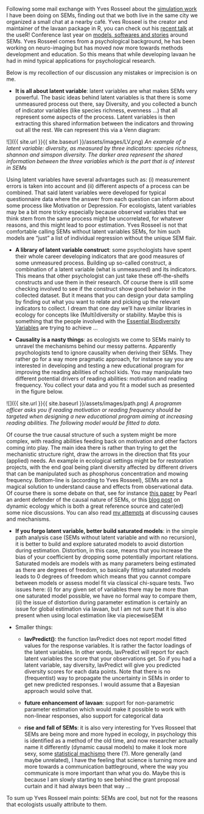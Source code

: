 Following some mail exchange with Yves Rosseel about the [simulation work](https://lionel68.github.io/biological%20stuff/r%20and%20stat/simulation-sem-2/) I have been doing on SEMs, finding out that we both live in the same city we organized a small chat at a nearby café. Yves Rosseel is the creator and maintainer of the lavaan package in R, you can check out his [recent talk](https://channel9.msdn.com/Events/useR-international-R-User-conferences/useR-International-R-User-2017-Conference/KEYNOTE-Structural-Equation-Modeling-models-software-and-stories) at the useR! Conference last year on [models, softwares and stories](https://users.ugent.be/~yrosseel/lavaan/rosseel_user2017.pdf) around SEMs. Yves Rosseel comes from a psychological background, he has been working on neuro-imaging but has moved now more towards methods development and education. So this means that while developing lavaan he had in mind typical applications for psychological research. 

Below is my recollection of our discussion any mistakes or imprecision is on me.


* **It is all about latent variable**: latent variables are what makes SEMs very powerful. The basic ideas behind latent variables is that there is some unmeasured process out there, say Diversity, and you collected a bunch of indicator variables (like species richness, evenness …) that all represent some aspects of the process. Latent variables is then extracting this shared information between the indicators and throwing out all the rest. We can represent this via a Venn diagram:

![]({{ site.url }}{{ site.baseurl }}/assets/images/LV.png)
*An example of a latent variable: diversity, as measured by three indicators: species richness, shannon and simspon diversity. The darker area represent the shared information between the three variables which is the part that is of interest in SEMs*

Using latent variables have several advantages such as: (i) measurement errors is taken into account and (ii) different aspects of a process can be combined. That said latent variables were developed for typical questionnaire data where the answer from each question can inform about some process like Motivation or Depression. For ecologists, latent variables may be a bit more tricky especially because observed variables that we think stem from the same process might be uncorrelated, for whatever reasons, and this might lead to poor estimation. Yves Rosseel is not that comfortable calling SEMs without latent variables SEMs, for him such models are “just” a list of individual regression without the unique SEM flair.

* **A library of latent variable construct**: some psychologists have spent their whole career developing indicators that are good measures of some unmeasured process. Building up so-called construct, a combination of a latent variable (what is unmeasured) and its indicators. This means that other psychologist can just take these off-the-shelfs constructs and use them in their research. Of course there is still some checking involved to see if the construct show good behavior in the collected dataset. But it means that you can design your data sampling by finding out what you want to relate and picking up the relevant indicators to collect. I dream that one day we’ll have similar libraries in ecology for concepts like (Multi)diversity or stability. Maybe this is something that the people involved with the [Essential Biodiversity Variables](http://geobon.org/essential-biodiversity-variables/what-are-ebvs/) are trying to achieve ...

* **Causality is a nasty things**: as ecologists we come to SEMs mainly to unravel the mechanisms behind our messy patterns. Apparently psychologists tend to ignore causality when deriving their SEMs. They rather go for a way more pragmatic approach, for instance say you are interested in developing and testing a new educational program for improving the reading abilities of school kids. You may manipulate two different potential drivers of reading abilities: motivation and reading frequency. You collect your data and you fit a model such as presented in the figure below.

![]({{ site.url }}{{ site.baseurl }}/assets/images/path.png)
*A programm officer asks you if reading motivation or reading frequency should be targeted when designing a new educational program aiming at increasing reading abilities. The following model would be fitted to data.*

Of course the true causal structure of such a system might be more complex, with reading abilities feeding back on motivation and other factors coming into play. The main idea there is rather than trying to get the mechanistic structure right, draw the arrows in the direction that fits your (applied) needs. An example in ecological settings might be for restoration projects, with the end goal being plant diversity affected by different drivers that can be manipulated such as phosphorus concentration and mowing frequency. Bottom-line is (according to Yves Rosseel), SEMs are not a magical solution to understand cause and effects from observational data. Of course there is some debate on that, see for instance [this paper](www.dtic.mil/get-tr-doc/pdf?AD=ADA557445) by Pearl an ardent defender of the causal nature of SEMs, or this [blog post](https://dynamicecology.wordpress.com/2012/09/17/questions-and-resources-about-structural-equation-models/) on dynamic ecology which is both a great reference source and cater(ed) some nice discussions. You can also read [my attempts](https://lionel68.github.io/biological%20stuff/opinion%20posts/cause-mechanism-and-prediction-in-ecology/) at discussing causes and mechanisms.

* **If you forgo latent variable, better build saturated models**: in the simple path analysis case (SEMs without latent variable and with no recursion), it is better to build and explore saturated models to avoid distortion during estimation. Distortion, in this case, means that you increase the bias of your coefficient by dropping some potentially important relations. Saturated models are models with as many parameters being estimated as there are degrees of freedom, so basically fitting saturated models leads to 0 degrees of freedom which means that you cannot compare between models or assess model fit via classical chi-square tests. Two issues here: (i) for any given set of variables there may be more than one saturated model possible, we have no formal way to compare them, (ii) the issue of distortion during parameter estimation is certainly an issue for global estimation via lavaan, but I am not sure that it is also present when using local estimation like via piecewiseSEM


* Smaller things:

  * **lavPredict()**: the function lavPredict does not report model fitted values for the response variables. It is rather the factor loadings of the latent variables. In other words, lavPredict will report for each latent variables the score that your observations get. So if you had a latent variable, say diversity, lavPredict will give you predicted diversity scores for each data points. Note that there is no (frequentist) way to propagate the uncertainty in SEMs in order to get new predicted responses. I would assume that a Bayesian approach would solve that.

  * **future enhancement of lavaan**: support for non-parametric parameter estimation which would make it possible to work with non-linear responses, also support for categorical data

  * **rise and fall of SEMs**: it is also very interesting for Yves Rosseel that SEMs are being more and more hyped in ecology, in psychology this is identified as a method of the old time, and now researcher actually name it differently (dynamic causal models) to make it look more sexy, some [statistical machismo](https://dynamicecology.wordpress.com/2012/09/11/statistical-machismo/) there (?). More generally (and maybe unrelated), I have the feeling that science is turning more and more towards a communication battleground, where the way you communicate is more important than what you do. Maybe this is because I am slowly starting to see behind the grant proposal curtain and it had always been that way ...

To sum up Yves Rosseel main points: SEMs are cool, but not for the reasons that ecologists usually attribute to them.
